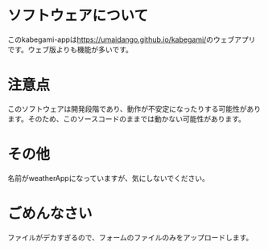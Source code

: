 # ソフトウェアについて
このkabegami-appは<a href="https://umaidango.github.io/kabegami/">https://umaidango.github.io/kabegami/</a>のウェブアプリです。ウェブ版よりも機能が多いです。
# 注意点
このソフトウェアは開発段階であり、動作が不安定になったりする可能性があります。そのため、このソースコードのままでは動かない可能性があります。
# その他
名前がweatherAppになっていますが、気にしないでください。
# ごめんなさい
ファイルがデカすぎるので、フォームのファイルのみをアップロードします。
